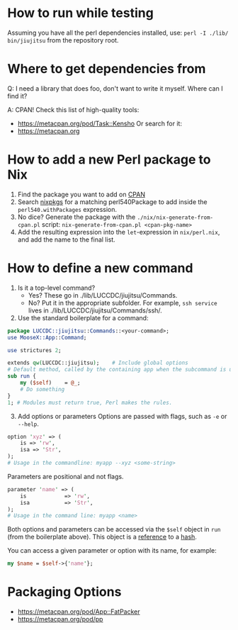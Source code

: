 # How to run while testing
Assuming you have all the perl dependencies installed, use:
`perl -I ./lib/ bin/jiujitsu` from the repository root.

# Where to get dependencies from
Q: I need a library that does foo, don't want to write it myself. Where can I find it?

A: CPAN! Check this list of high-quality tools:
- https://metacpan.org/pod/Task::Kensho
Or search for it:
- https://metacpan.org

# How to add a new Perl package to Nix
1. Find the package you want to add on [CPAN](https://metacpan.org/search)
2. Search [nixpkgs](https://search.nixos.org/packages?channel=unstable) for a matching perl540Package to add inside the `perl540.withPackages` expression.
3. No dice? Generate the package with the `./nix/nix-generate-from-cpan.pl` script:
`nix-generate-from-cpan.pl <cpan-pkg-name>`
4. Add the resulting expression into the `let`-expression in `nix/perl.nix`, and add the name to the final list.

# How to define a new command
1. Is it a top-level command? 
    - Yes? These go in ./lib/LUCCDC/jiujitsu/Commands.
    - No? Put it in the appropriate subfolder. For example, `ssh service` lives in ./lib/LUCCDC/jiujitsu/Commands/ssh/.
2. Use the standard boilerplate for a command:

```perl
package LUCCDC::jiujitsu::Commands::<your-command>;
use MooseX::App::Command;

use strictures 2;

extends qw(LUCCDC::jiujitsu);    # Include global options
# Default method, called by the containing app when the subcommand is used.
sub run {
    my ($self)    = @_;
    # Do something
}
1; # Modules must return true, Perl makes the rules.
```
3. Add options or parameters 
Options are passed with flags, such as `-e` or `--help`.

``` perl
option 'xyz' => (
    is => 'rw',
    isa => 'Str',
);
# Usage in the commandline: myapp --xyz <some-string>
```

Parameters are positional and not flags.

```perl
parameter 'name' => (
    is            => 'rw',
    isa           => 'Str',
);
# Usage in the command line: myapp <name>
```

Both options and parameters can be accessed via the `$self` object in `run` (from the boilerplate above).
This object is a 
[reference](https://perldoc.perl.org/perlref) 
to a 
[hash](https://www.perl.com/article/27/2013/6/16/Perl-hash-basics-create-update-loop-delete-and-sort/).

You can access a given parameter or option with its name, for example:

``` perl
my $name = $self->{'name'};
```


# Packaging Options
- https://metacpan.org/pod/App::FatPacker
- https://metacpan.org/pod/pp
